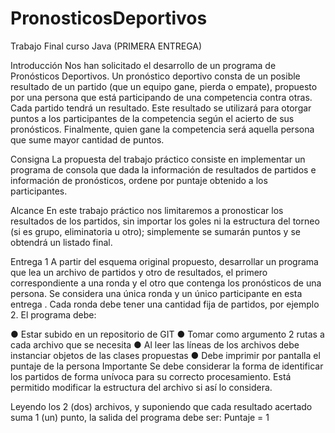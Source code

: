# PronosticosDeportivos
Trabajo Final curso Java
(PRIMERA ENTREGA)

Introducción
Nos han solicitado el desarrollo de un programa de Pronósticos Deportivos.
Un pronóstico deportivo consta de un posible resultado de un partido (que un equipo gane,
pierda o empate), propuesto por una persona que está participando de una competencia
contra otras.
Cada partido tendrá un resultado. Este resultado se utilizará para otorgar puntos a los
participantes de la competencia según el acierto de sus pronósticos.
Finalmente, quien gane la competencia será aquella persona que sume mayor cantidad de
puntos.

Consigna
La propuesta del trabajo práctico consiste en implementar un programa de consola que dada
la información de resultados de partidos e información de pronósticos, ordene por puntaje
obtenido a los participantes.


Alcance
En este trabajo práctico nos limitaremos a pronosticar los resultados de los partidos, sin
importar los goles ni la estructura del torneo (si es grupo, eliminatoria u otro); simplemente se
sumarán puntos y se obtendrá un listado final.

Entrega 1
A partir del esquema original propuesto, desarrollar un programa que lea un archivo de
partidos y otro de resultados, el primero correspondiente a una ronda y el otro que contenga
los pronósticos de una persona.  Se considera una única ronda y un único participante en esta entrega
. Cada ronda debe tener una cantidad fija de partidos, por
ejemplo 2. El programa debe:

● Estar subido en un repositorio de GIT
● Tomar como argumento 2 rutas a cada archivo que se necesita
● Al leer las líneas de los archivos debe instanciar objetos de las clases propuestas
● Debe imprimir por pantalla el puntaje de la persona
Importante
Se debe considerar la forma de identificar los partidos de forma unívoca para su correcto
procesamiento. Está permitido modificar la estructura del archivo si así lo considera.

Leyendo los 2 (dos) archivos, y suponiendo que cada resultado acertado suma 1 (un) punto, la
salida del programa debe ser: Puntaje = 1


